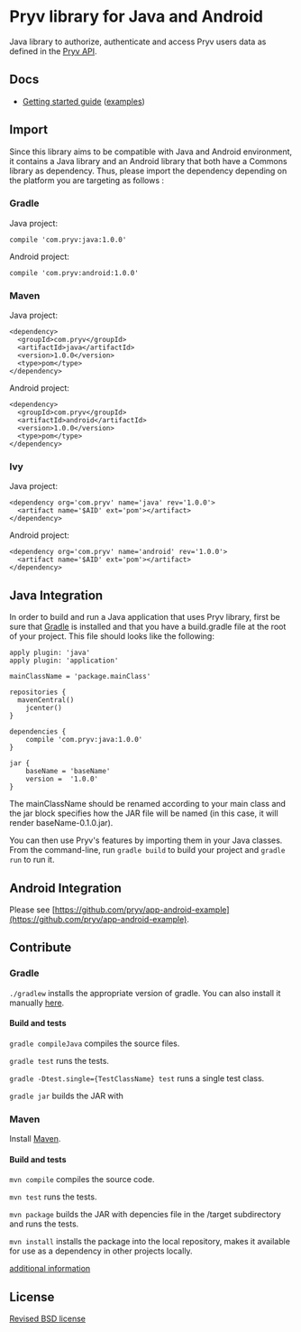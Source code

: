# Pryv library for Java and Android

Java library to authorize, authenticate and access Pryv users data as defined in the [Pryv API](http://api.pryv.com/).

## Docs

- [Getting started guide](http://pryv.github.io/getting-started/java/) ([examples](http://pryv.github.io/getting-started/java#Examples))

## Import

Since this library aims to be compatible with Java and Android environment, it contains a Java library and an Android library that both have a Commons library as dependency. Thus, please import the dependency depending on the platform you are targeting as follows :

### Gradle

Java project:
```
compile 'com.pryv:java:1.0.0'
```

Android project:
```
compile 'com.pryv:android:1.0.0'
```

### Maven

Java project:
```
<dependency>
  <groupId>com.pryv</groupId>
  <artifactId>java</artifactId>
  <version>1.0.0</version>
  <type>pom</type>
</dependency>
```

Android project:
```
<dependency>
  <groupId>com.pryv</groupId>
  <artifactId>android</artifactId>
  <version>1.0.0</version>
  <type>pom</type>
</dependency>
```

### Ivy

Java project:
```
<dependency org='com.pryv' name='java' rev='1.0.0'>
  <artifact name='$AID' ext='pom'></artifact>
</dependency>
```

Android project:
```
<dependency org='com.pryv' name='android' rev='1.0.0'>
  <artifact name='$AID' ext='pom'></artifact>
</dependency>
```

## Java Integration
In order to build and run a Java application that uses Pryv library, first be sure that [Gradle](http://www.gradle.org/downloads) is installed and that you have a build.gradle file at the root of your project. This file should looks like the following:

```
apply plugin: 'java'
apply plugin: 'application'

mainClassName = 'package.mainClass'

repositories {
  mavenCentral()
	jcenter()
}

dependencies {
    compile 'com.pryv:java:1.0.0'
}

jar {
    baseName = 'baseName'
    version =  '1.0.0'
}
```

The mainClassName should be renamed according to your main class and the jar block specifies how the JAR file will be named (in this case, it will render baseName-0.1.0.jar).

You can then use Pryv's features by importing them in your Java classes.
From the command-line, run `gradle build` to build your project and `gradle run` to run it.

## Android Integration

Please see [https://github.com/pryv/app-android-example](https://github.com/pryv/app-android-example).

## Contribute

### Gradle

`./gradlew` installs the appropriate version of gradle. You can also install it manually [here](https://docs.gradle.org/current/userguide/installation.html).

#### Build and tests

`gradle compileJava` compiles the source files.

`gradle test` runs the tests.

`gradle -Dtest.single={TestClassName} test` runs a single test class.

`gradle jar` builds the JAR with

### Maven

Install [Maven](http://books.sonatype.com/mvnref-book/reference/installation-sect-maven-install.html).

#### Build and tests

`mvn compile` compiles the source code.

`mvn test` runs the tests.

`mvn package` builds the JAR with depencies file in the /target subdirectory and runs the tests.

`mvn install` installs the package into the local repository, makes it available for use as a dependency in other projects locally.

[additional information](http://maven.apache.org/guides/getting-started/maven-in-five-minutes.html)

## License

[Revised BSD license](https://github.com/pryv/documents/blob/master/license-bsd-revised.md)
